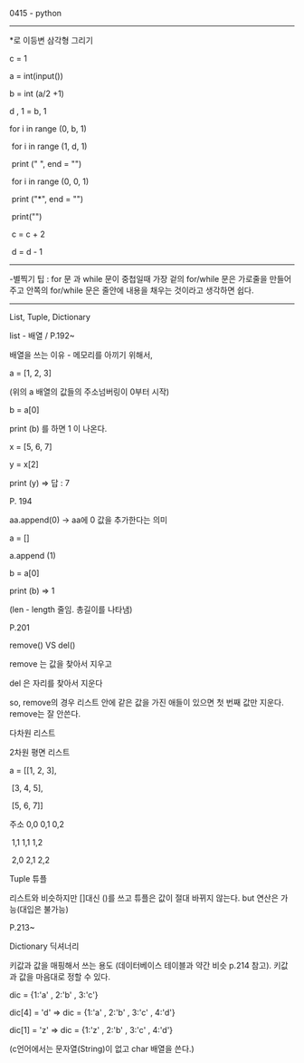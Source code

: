0415 - python

---------------------------

*로 이등변 삼각형 그리기

c = 1

a = int(input())

b = int (a/2 +1)

d , 1 = b, 1



for i in range (0, b, 1)

​	for i in range (1, d, 1)

​		print (" ", end = "")

​	for i in range (0, 0, 1)

​		print ("*", end = "")

​	print("")

​	c = c + 2

​	d = d - 1

----------------------------

-별찍기 팁 : for 문 과 while 문이 중첩일때 가장 겉의 for/while 문은 가로줄을 만들어주고 안쪽의 for/while 문은 줄안에 내용을 채우는 것이라고 생각하면 쉽다. 

------------------



List, Tuple, Dictionary

list - 배열 / P.192~

배열을 쓰는 이유 - 메모리를 아끼기 위해서, 

a = [1, 2, 3] 

(위의 a 배열의 값들의 주소넘버링이 0부터 시작)

b = a[0] 

print (b) 를 하면 1 이 나온다.

x = [5, 6, 7]

y = x[2]

print (y)  => 답 : 7



P. 194

aa.append(0)  -> aa에 0 값을 추가한다는 의미

a = []

a.append (1)

b = a[0]

print (b)  => 1

(len - length 줄임. 총길이를 나타냄)



P.201

remove()  VS  del()

remove 는 값을 찾아서 지우고

del 은 자리를 찾아서 지운다

so, remove의 경우 리스트 안에 같은 값을 가진 애들이 있으면 첫 번째 값만 지운다. remove는 잘 안쓴다.



다차원 리스트

2차원 평면 리스트

a = [[1, 2, 3], 

​		[3, 4, 5],

​		[5, 6, 7]]

주소 0,0  0,1  0,2

​		1,1  1,1  1,2

​		2,0  2,1  2,2



Tuple 튜플

리스트와 비슷하지만 []대신 ()를 쓰고 튜플은 값이 절대 바뀌지 않는다. but 연산은 가능(대입은 불가능)



P.213~

Dictionary 딕셔너리

키값과 값을 매핑해서 쓰는 용도 (데이터베이스 테이블과 약간 비슷 p.214 참고). 키값과 값을 마음대로 정할 수 있다.

dic = {1:'a' , 2:'b' , 3:'c'}

dic[4] = 'd'  =>  dic = {1:'a' , 2:'b' , 3:'c' , 4:'d'}

dic[1] = 'z'  =>  dic = {1:'z' , 2:'b' , 3:'c' , 4:'d'}



(c언어에서는 문자열(String)이 없고 char 배열을 쓴다.)



